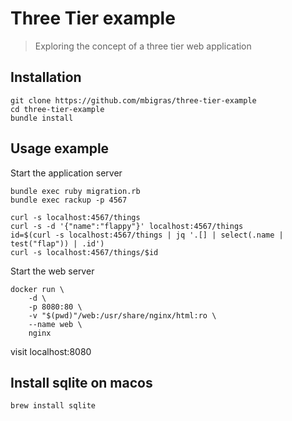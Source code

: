 # Three Tier example

> Exploring the concept of a three tier web application

## Installation

```
git clone https://github.com/mbigras/three-tier-example
cd three-tier-example
bundle install
```

## Usage example

Start the application server

```
bundle exec ruby migration.rb
bundle exec rackup -p 4567
```

```
curl -s localhost:4567/things
curl -s -d '{"name":"flappy"}' localhost:4567/things
id=$(curl -s localhost:4567/things | jq '.[] | select(.name | test("flap")) | .id')
curl -s localhost:4567/things/$id
```

Start the web server

```
docker run \
	-d \
	-p 8080:80 \
	-v "$(pwd)"/web:/usr/share/nginx/html:ro \
	--name web \
	nginx
```

visit localhost:8080



## Install sqlite on macos

```
brew install sqlite
```